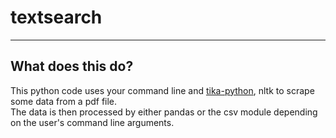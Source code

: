 # textsearch
---

## What does this do?  
This python code uses your command line and
[tika-python](https://github.com/chrismattmann/tika-python), nltk to scrape some data from a pdf file.  
The data is then processed by either pandas or the csv module depending on the user's command line
arguments.
